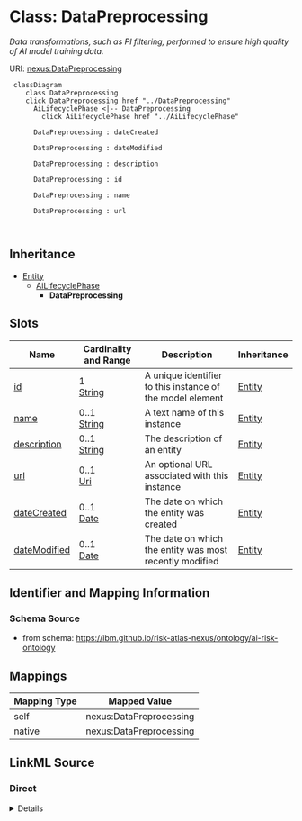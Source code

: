 

# Class: DataPreprocessing


_Data transformations, such as PI filtering, performed to ensure high quality of AI model training data._





URI: [nexus:DataPreprocessing](https://ibm.github.io/risk-atlas-nexus/ontology/DataPreprocessing)






```mermaid
 classDiagram
    class DataPreprocessing
    click DataPreprocessing href "../DataPreprocessing"
      AiLifecyclePhase <|-- DataPreprocessing
        click AiLifecyclePhase href "../AiLifecyclePhase"
      
      DataPreprocessing : dateCreated
        
      DataPreprocessing : dateModified
        
      DataPreprocessing : description
        
      DataPreprocessing : id
        
      DataPreprocessing : name
        
      DataPreprocessing : url
        
      
```





## Inheritance
* [Entity](Entity.md)
    * [AiLifecyclePhase](AiLifecyclePhase.md)
        * **DataPreprocessing**



## Slots

| Name | Cardinality and Range | Description | Inheritance |
| ---  | --- | --- | --- |
| [id](id.md) | 1 <br/> [String](String.md) | A unique identifier to this instance of the model element | [Entity](Entity.md) |
| [name](name.md) | 0..1 <br/> [String](String.md) | A text name of this instance | [Entity](Entity.md) |
| [description](description.md) | 0..1 <br/> [String](String.md) | The description of an entity | [Entity](Entity.md) |
| [url](url.md) | 0..1 <br/> [Uri](Uri.md) | An optional URL associated with this instance | [Entity](Entity.md) |
| [dateCreated](dateCreated.md) | 0..1 <br/> [Date](Date.md) | The date on which the entity was created | [Entity](Entity.md) |
| [dateModified](dateModified.md) | 0..1 <br/> [Date](Date.md) | The date on which the entity was most recently modified | [Entity](Entity.md) |









## Identifier and Mapping Information







### Schema Source


* from schema: https://ibm.github.io/risk-atlas-nexus/ontology/ai-risk-ontology




## Mappings

| Mapping Type | Mapped Value |
| ---  | ---  |
| self | nexus:DataPreprocessing |
| native | nexus:DataPreprocessing |







## LinkML Source

<!-- TODO: investigate https://stackoverflow.com/questions/37606292/how-to-create-tabbed-code-blocks-in-mkdocs-or-sphinx -->

### Direct

<details>
```yaml
name: DataPreprocessing
description: Data transformations, such as PI filtering, performed to ensure high
  quality of AI model training data.
from_schema: https://ibm.github.io/risk-atlas-nexus/ontology/ai-risk-ontology
is_a: AiLifecyclePhase

```
</details>

### Induced

<details>
```yaml
name: DataPreprocessing
description: Data transformations, such as PI filtering, performed to ensure high
  quality of AI model training data.
from_schema: https://ibm.github.io/risk-atlas-nexus/ontology/ai-risk-ontology
is_a: AiLifecyclePhase
attributes:
  id:
    name: id
    description: A unique identifier to this instance of the model element. Example
      identifiers include UUID, URI, URN, etc.
    from_schema: https://ibm.github.io/risk-atlas-nexus/ontology/ai-risk-ontology
    rank: 1000
    slot_uri: schema:identifier
    identifier: true
    alias: id
    owner: DataPreprocessing
    domain_of:
    - Entity
    range: string
    required: true
  name:
    name: name
    description: A text name of this instance.
    from_schema: https://ibm.github.io/risk-atlas-nexus/ontology/ai-risk-ontology
    rank: 1000
    slot_uri: schema:name
    alias: name
    owner: DataPreprocessing
    domain_of:
    - Entity
    - BenchmarkMetadataCard
    range: string
  description:
    name: description
    description: The description of an entity
    from_schema: https://ibm.github.io/risk-atlas-nexus/ontology/ai-risk-ontology
    rank: 1000
    slot_uri: schema:description
    alias: description
    owner: DataPreprocessing
    domain_of:
    - Entity
    range: string
  url:
    name: url
    description: An optional URL associated with this instance.
    from_schema: https://ibm.github.io/risk-atlas-nexus/ontology/ai-risk-ontology
    rank: 1000
    slot_uri: schema:url
    alias: url
    owner: DataPreprocessing
    domain_of:
    - Entity
    range: uri
  dateCreated:
    name: dateCreated
    description: The date on which the entity was created.
    from_schema: https://ibm.github.io/risk-atlas-nexus/ontology/ai-risk-ontology
    rank: 1000
    slot_uri: schema:dateCreated
    alias: dateCreated
    owner: DataPreprocessing
    domain_of:
    - Entity
    range: date
    required: false
  dateModified:
    name: dateModified
    description: The date on which the entity was most recently modified.
    from_schema: https://ibm.github.io/risk-atlas-nexus/ontology/ai-risk-ontology
    rank: 1000
    slot_uri: schema:dateModified
    alias: dateModified
    owner: DataPreprocessing
    domain_of:
    - Entity
    range: date
    required: false

```
</details>